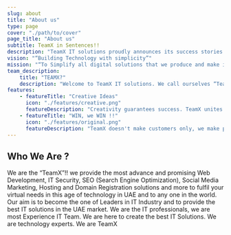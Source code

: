 ```yaml
---
slug: about
title: "About us"
type: page
cover: "./path/to/cover"
page_title: "About us"
subtitle: TeamX in Sentences!!
description: "TeamX IT solutions proudly announces its success stories in the field of IT in the UAE, With our consistency and hard work in this domain, we have developed a good reputation. Our work speaks louder on our behalf. Thanks for choosing TEAMX."
vision: "“Building Technology with simplicity”"
mission: "“To Simplify all digital solutions that we produce and make it easy to all”"
team_description:
    title: "TEAMX?"
    description: "Welcome to TeamX IT solutions. We call ourselves “TeamX”.We believe in building people and businesses, we select high caliber teams from all over the globe to make sure your requirements be competent in your industry and to be sustained, we are the team will support your ideas and make it real. Our team’s hard work, consistency, and relations with our clients have led us to this much level. Yet we are ready for exciting challenges coming our way towards success, Our values are simply more than just words, welcome to TEAMX again!!"
features:
    - featureTitle: "Creative Ideas"
      icon: "./features/creative.png"
      featureDescription: "Creativity guarantees success. TeamX unites you with professionals of IT solutions in UAE. They step into your boots and collide your business with creativity to take you to the heights of success in UAE"
    - featureTitle: "WIN, we WIN !!"
      icon: "./features/original.png"
      featureDescription: "TeamX doesn't make customers only, we make partners and lifelong partnerships. Our WIN is associated with your WIN. We work as a team and devise ideas and strategies that take your business to the next level, are you ready?"
---
```

## Who We Are ?
We are the “TeamX”!! we provide  the most advance  and promising Web Development, IT Security, SEO (Search Engine Optimization), Social Media Marketing, Hosting and Domain Registration solutions and more to  fulfil your virtual needs in this age of technology in UAE and to any one in the world. Our aim is to become the one of Leaders in IT Industry and to provide the best IT solutions in the UAE market. We are the IT professionals, we are most Experience IT Team. We are here to create the best IT Solutions. We are technology experts. We are TeamX